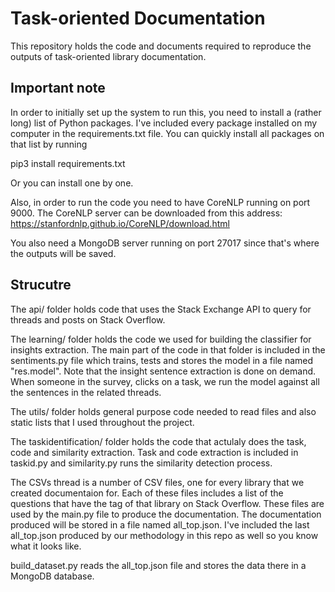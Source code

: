 # Task-oriented Documentation
This repository holds the code and documents required to reproduce the outputs of task-oriented library documentation.


## Important note 

In order to initially set up the system to run this, you need to install a (rather long) list of Python packages. I've included every package installed on my computer in the requirements.txt file. You can quickly install all packages on that list by running 

pip3 install requirements.txt 

Or you can install one by one. 


Also, in order to run the code you need to have CoreNLP running on port 9000. The CoreNLP server can be downloaded from this address: https://stanfordnlp.github.io/CoreNLP/download.html

You also need a MongoDB server running on port 27017 since that's where the outputs will be saved. 



## Strucutre

The api/ folder holds code that uses the Stack Exchange API to query for threads and posts on Stack Overflow. 

The learning/ folder holds the code we used for building the classifier for insights extraction. The main part of the code in that folder is included in the sentiments.py file which trains, tests and stores the model in a file named "res.model". Note that the insight sentence extraction is done on demand. When someone in the survey, clicks on a task, we run the model against all the sentences in the related threads.

The utils/ folder holds general purpose code needed to read files and also static lists that I used throughout the project. 

The taskidentification/ folder holds the code that actulaly does the task, code and similarity extraction. Task and code extraction is included in taskid.py and similarity.py runs the similarity detection process. 

The CSVs thread is a number of CSV files, one for every library that we created documentaion for. Each of these files includes a list of the questions that have the tag of that library on Stack Overflow. These files are used by the main.py file to produce the documentation. The documentation produced will be stored in a file named all_top.json. I've included the last all_top.json produced by our methodology in this repo as well so you know what it looks like. 

build_dataset.py reads the all_top.json file and stores the data there in a MongoDB database. 
